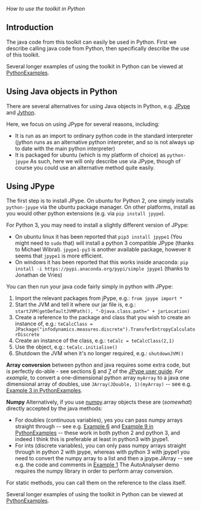 _How to use the toolkit in Python_

## Introduction

The java code from this toolkit can easily be used in Python.
First we describe calling java code from Python, then specifically describe the use of this toolkit.

Several longer examples of using the toolkit in Python can be viewed at [PythonExamples](PythonExamples).

## Using Java objects in Python

There are several alternatives for using Java objects in Python, e.g. [JPype](http://jpype.sourceforge.net/) and [Jython](http://www.jython.org).

Here, we focus on using JPype for several reasons, including:
 * It is run as an import to ordinary python code in the standard interpreter (jython runs as an alternative python interpreter, and so is not always up to date with the main python interpreter)
 * It is packaged for ubuntu (which is my platform of choice) as `python-jpype`
As such, here we will only describe use via JPype, though of course you could use an alternative method quite easily.

## Using JPype

The first step is to install JPype. On ubuntu for Python 2, one simply installs `python-jpype` via the ubuntu package manager. On other platforms, install as you would other python extensions (e.g. via `pip install jpype`).

For Python 3, you may need to install a slightly different version of JPype:
 * On ubuntu linux it has been reported that `pip3 install jpype1` (You might need to `sudo` that) will install a python 3 compatible JPype (thanks to Michael Wibral). `jpype1-py3` is another available package, however it seems that `jpype1` is more efficient.
 * On windows it has been reported that this works inside anaconda: `pip install -i https://pypi.anaconda.org/pypi/simple jpype1` (thanks to Jonathan de Vries)

You can then run your java code fairly simply in python with JPype:
 1. Import the relevant packages from jPype, e.g.: `from jpype import *`
 1. Start the JVM and tell it where our jar file is, e.g.: `startJVM(getDefaultJVMPath(), "-Djava.class.path=" + jarLocation)`
 1. Create a reference to the package and class that you wish to create an instance of, e.g.: `teCalcClass = JPackage("infodynamics.measures.discrete").TransferEntropyCalculatorDiscrete`
 1. Create an instance of the class, e.g.: `teCalc = teCalcClass(2,1)`
 1. Use the object, e.g.: `teCalc.initialise()`
 1. Shutdown the JVM when it's no longer required, e.g.: `shutdownJVM()`

**Array conversion** between python and java requires some extra code, but is perfectly do-able - see sections [6](http://jpype.sourceforge.net/doc/user-guide/userguide.html#arrays) and [7](http://jpype.sourceforge.net/doc/user-guide/userguide.html#conversion) of the [JPype user guide](http://jpype.sourceforge.net/doc/user-guide/userguide.html).
_For example_, to convert a one-dimensional python array `myArray` to a java one dimensional array of doubles, use `JArray(JDouble, 1)(myArray)` -- see e.g. [Example 3 in PythonExamples](PythonExamples#example-3---transfer-entropy-on-continuous-data-using-kernel-estimators).

**Numpy** Alternatively, if you use [numpy](http://www.numpy.org/).array objects these are (_somewhat_) directly accepted by the java methods:
* For doubles (continuous variables), yes you can pass numpy arrays straight through -- see e.g. [Example 6](PythonExamples#example-6---dynamic-dispatch-with-mutual-info-calculator) and [Example 9 in PythonExamples](PythonExamples#example-9---transfer-entropy-on-continuous-data-using-kraskov-estimators-with-auto-embedding) -- these work in both python 2 and python 3, and indeed I think this is preferable at least in python3 with jpype1.
* For ints (discrete variables), you can only pass numpy arrays straight through in python 2 with jpype, whereas with python 3 with jpype1 you need to convert the numpy array to a list and then a jpype.JArray -- see e.g. the code and comments in [Example 1](PythonExamples#example-1---transfer-entropy-on-binary-data)
The AutoAnalyser demo requires the numpy library in order to perform array conversion.

For static methods, you can call them on the reference to the class itself.

Several longer examples of using the toolkit in Python can be viewed at [PythonExamples](PythonExamples).